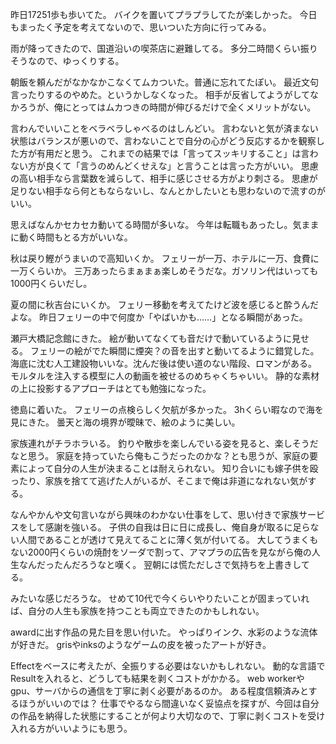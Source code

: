 昨日17251歩も歩いてた。
バイクを置いてプラプラしてたが楽しかった。
今日もまったく予定を考えてないので、思いついた方向に行ってみる。

雨が降ってきたので、国道沿いの喫茶店に避難してる。
多分二時間くらい振りそうなので、ゆっくりする。

朝飯を頼んだがなかなかこなくてムカついた。普通に忘れてたぽい。
最近文句言ったりするのやめた。というかしなくなった。
相手が反省してようがしてなかろうが、俺にとってはムカつきの時間が伸びるだけで全くメリットがない。

言わんでいいことをベラベラしゃべるのはしんどい。
言わないと気が済まない状態はバランスが悪いので、言わないことで自分の心がどう反応するかを観察した方が有用だと思う。
これまでの結果では「言ってスッキリすること」は言わない方が良くて「言うのめんどくせえな」と言うことは言った方がいい。
思慮の高い相手なら言葉数を減らして、相手に感じさせる方がより刺さる。
思慮が足りない相手なら何ともならないし、なんとかしたいとも思わないので流すのがいい。

思えばなんかセカセカ動いてる時間が多いな。
今年は転職もあったし。気ままに動く時間もとる方がいいな。

秋は戻り鰹がうまいので高知いくか。
フェリーが一万、ホテルに一万、食費に一万くらいか。
三万あったらまぁまぁ楽しめそうだな。ガソリン代はいっても1000円くらいだし。

夏の間に秋吉台にいくか。
フェリー移動を考えてたけど波を感じると酔うんだよな。
昨日フェリーの中で何度か「やばいかも……」となる瞬間があった。

瀬戸大橋記念館にきた。
絵が動いてなくても音だけで動いているように見せる。
フェリーの絵がでた瞬間に煙突？の音を出すと動いてるように錯覚した。
海底に沈む人工建設物いいな。沈んだ後は使い道のない階段、ロマンがある。
モルタルを注入する模型に人の動画を被せるのめちゃくちゃいい。
静的な素材の上に投影するアプローチはとても勉強になった。

徳島に着いた。
フェリーの点検らしく欠航が多かった。
3hくらい暇なので海を見にきた。
曇天と海の境界が曖昧で、絵のように美しい。

家族連れがチラホラいる。
釣りや散歩を楽しんでいる姿を見ると、楽しそうだなと思う。
家庭を持っていたら俺もこうだったのかな？とも思うが、家庭の要素によって自分の人生が決まることは耐えられない。
知り合いにも嫁子供を殴ったり、家族を捨てて逃げた人がいるが、そこまで俺は非道になれない気がする。

なんやかんや文句言いながら興味のわかない仕事をして、思い付きで家族サービスをして感謝を強いる。
子供の自我は日に日に成長し、俺自身が取るに足らない人間であることが透けて見えてることに薄く気が付いてる。
大してうまくもない2000円くらいの焼酎をソーダで割って、アマプラの広告を見ながら俺の人生なんだったんだろうなと嘆く。
翌朝には慌ただしさで気持ちを上書きしてる。

みたいな感じだろうな。
せめて10代で今くらいやりたいことが固まっていれば、自分の人生も家族を持つことも両立できたのかもしれない。

awardに出す作品の見た目を思い付いた。
やっぱりインク、水彩のような流体が好きだ。
grisやinksのようなゲームの皮を被ったアートが好き。

Effectをベースに考えたが、全振りする必要はないかもしれない。
動的な言語でResultを入れると、どうしても結果を剥くコストがかかる。
web workerやgpu、サーバからの通信を丁寧に剥く必要があるのか。
ある程度信頼済みとするほうがいいのでは？
仕事でやるなら間違いなく妥協点を探すが、今回は自分の作品を納得した状態にすることが何より大切なので、丁寧に剥くコストを受け入れる方がいいようにも思う。

